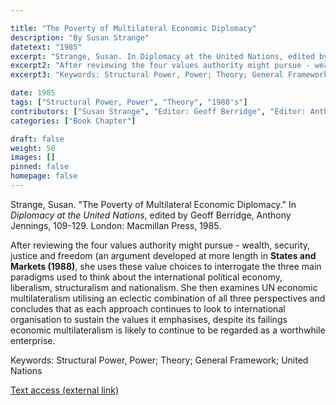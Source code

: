 ```yaml
---

title: "The Poverty of Multilateral Economic Diplomacy"
description: "By Susan Strange"
datetext: "1985"
excerpt: "Strange, Susan. In Diplomacy at the United Nations, edited by Geoff Berridge, Anthony Jennings, 109-129. London: Macmillan Press, 1985."
excerpt2: "After reviewing the four values authority might pursue - wealth, security, justice and freedom (an argument developed at more length in States and Markets (1988), she uses these value choices to interrogate the three main paradigms used to think about the international political economy, liberalism, structuralism and nationalism. She then examines UN economic multilateralism utilising an eclectic combination of all three perspectives and concludes that as each approach continues to look to international organisation to sustain the values it emphasises, despite its failings economic multilateralism is likely to continue to be regarded as a worthwhile enterprise."
excerpt3: "Keywords: Structural Power, Power; Theory; General Framework; United Nations"

date: 1985
tags: ["Structural Power, Power", "Theory", "1980's"]
contributors: ["Susan Strange", "Editor: Geoff Berridge", "Editor: Anthony Jennings"]
categories: ["Book Chapter"]

draft: false
weight: 50
images: []
pinned: false
homepage: false
---
```


Strange, Susan. "The Poverty of Multilateral Economic Diplomacy." In *Diplomacy at the United Nations*, edited by Geoff Berridge, Anthony Jennings, 109-129. London: Macmillan Press, 1985.

After reviewing the four values authority might pursue - wealth, security, justice and freedom (an argument developed at more length in **States and Markets (1988)**, she uses these value choices to interrogate the three main paradigms used to think about the international political economy, liberalism, structuralism and nationalism. She then examines UN economic multilateralism utilising an eclectic combination of all three perspectives and concludes that as each approach continues to look to international organisation to sustain the values it emphasises, despite its failings economic multilateralism is likely to continue to be regarded as a worthwhile enterprise.

Keywords: Structural Power, Power; Theory; General Framework; United Nations

[Text access (external link)](https://link.springer.com/book/10.1007/978-1-349-17792-9)
